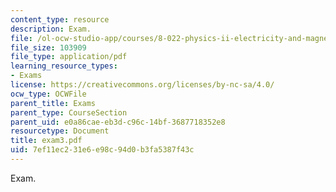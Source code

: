 ```yaml
---
content_type: resource
description: Exam.
file: /ol-ocw-studio-app/courses/8-022-physics-ii-electricity-and-magnetism-fall-2006/7ef11ec231e6e98c94d0b3fa5387f43c_exam3.pdf
file_size: 103909
file_type: application/pdf
learning_resource_types:
- Exams
license: https://creativecommons.org/licenses/by-nc-sa/4.0/
ocw_type: OCWFile
parent_title: Exams
parent_type: CourseSection
parent_uid: e0a86cae-eb3d-c96c-14bf-3687718352e8
resourcetype: Document
title: exam3.pdf
uid: 7ef11ec2-31e6-e98c-94d0-b3fa5387f43c
---
```

Exam.